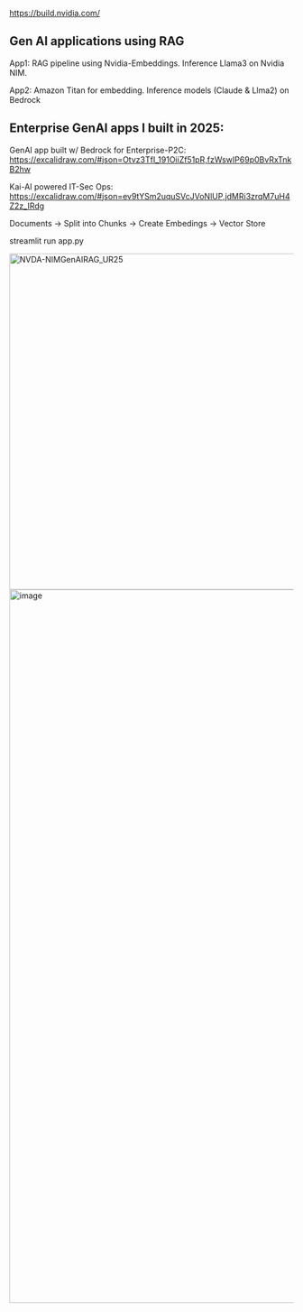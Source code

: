 https://build.nvidia.com/
## Gen AI applications using RAG
App1: RAG pipeline using Nvidia-Embeddings. Inference Llama3 on Nvidia NIM. 

App2: Amazon Titan for embedding. Inference models (Claude & Llma2) on Bedrock 

## Enterprise GenAI apps I built in 2025:

GenAI app built w/ Bedrock for Enterprise-P2C: https://excalidraw.com/#json=Otvz3TfI_191OiiZf51pR,fzWswIP69p0BvRxTnkB2hw 

Kai-AI powered IT-Sec Ops: https://excalidraw.com/#json=ev9tYSm2uquSVcJVoNlUP,jdMRi3zrqM7uH4Z2z_IRdg

Documents -> Split into Chunks -> Create Embedings -> Vector Store

streamlit run app.py

<img width="950" height="596" alt="NVDA-NIMGenAIRAG_UR25" src="https://github.com/user-attachments/assets/d81d5333-f827-4e71-bb95-f9bb6805d650" />

<img width="1400" height="1265" alt="image" src="https://github.com/user-attachments/assets/735636e7-ee9b-4705-a9ca-cf36b8217bcc" />
